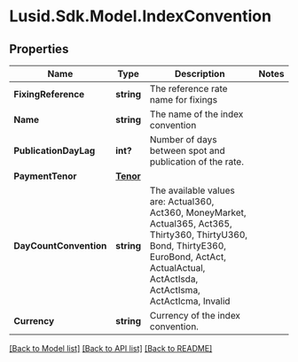 
# Lusid.Sdk.Model.IndexConvention

## Properties

Name | Type | Description | Notes
------------ | ------------- | ------------- | -------------
**FixingReference** | **string** | The reference rate name for fixings | 
**Name** | **string** | The name of the index convention | 
**PublicationDayLag** | **int?** | Number of days between spot and publication of the rate. | 
**PaymentTenor** | [**Tenor**](Tenor.md) |  | 
**DayCountConvention** | **string** | The available values are: Actual360, Act360, MoneyMarket, Actual365, Act365, Thirty360, ThirtyU360, Bond, ThirtyE360, EuroBond, ActAct, ActualActual, ActActIsda, ActActIsma, ActActIcma, Invalid | 
**Currency** | **string** | Currency of the index convention. | 

[[Back to Model list]](../README.md#documentation-for-models)
[[Back to API list]](../README.md#documentation-for-api-endpoints)
[[Back to README]](../README.md)

